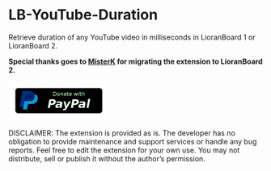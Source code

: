 # LB-YouTube-Duration
 Retrieve duration of any YouTube video in milliseconds in LioranBoard 1 or LioranBoard 2.

**Special thanks goes to [MisterK](twitch.tv/misterk_qc) for migrating the extension to LioranBoard 2.** 

[![](https://github.com/christinna9031/LioranBoard-Files/blob/main/img/paypal.png?raw=true)](https://www.paypal.com/cgi-bin/webscr?cmd=_s-xclick&hosted_button_id=3YWXYQE3HKWHQ)

DISCLAIMER: The extension is provided as is. The developer has no obligation to provide maintenance and support services or handle any bug reports.
Feel free to edit the extension for your own use. You may not distribute, sell or publish it without the author’s permission.
